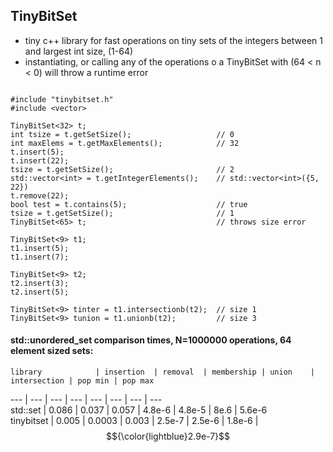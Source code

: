 ## TinyBitSet

- tiny c++ library for fast operations on tiny sets of the integers between 1 and largest int size, (1-64)
- instantiating, or calling any of the operations o a TinyBitSet with  (64 < n < 0) will throw a runtime error

```

#include "tinybitset.h"
#include <vector>

TinyBitSet<32> t;
int tsize = t.getSetSize();                   // 0
int maxElems = t.getMaxElements();            // 32
t.insert(5);
t.insert(22);
tsize = t.getSetSize();                       // 2 
std::vector<int> = t.getIntegerElements();    // std::vector<int>({5, 22})
t.remove(22);
bool test = t.contains(5);                    // true
tsize = t.getSetSize();                       // 1
TinyBitSet<65> t;                             // throws size error

TinyBitSet<9> t1;
t1.insert(5);
t1.insert(7);

TinyBitSet<9> t2;
t2.insert(3);
t2.insert(5);

TinyBitSet<9> tinter = t1.intersectionb(t2);  // size 1
TinyBitSet<9> tunion = t1.unionb(t2);         // size 3

```



#### std::unordered_set comparison times, N=1000000 operations, 64 element sized sets:


    library            | insertion  | removal  | membership | union    | intersection | pop min | pop max
  ---           | ---       |  ---    | ---       | ---     | ---         | ---    | ---     
  std::set      | 0.086      | 0.037    | 0.057      | 4.8e-6   | 4.8e-5       | 8e.6    | 5.6e-6    
  tinybitset    | 0.005      | 0.0003   | 0.003      | 2.5e-7   | 2.5e-6       | 1.8e-6  | $${\color{lightblue}2.9e-7}$$       
  

